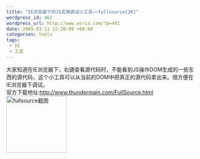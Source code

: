 ```yaml
--- 
title: "IE浏览器下的JS实用调试小工具——fullsource(2K)"
wordpress_id: 461
wordpress_url: http://www.wsria.com/?p=461
date: 2009-03-11 22:20:09 +08:00
categories: tools
tags: 
 - IE
 - 工具
---
```

<div>大家知道在IE浏览器下，右键查看源代码时，不能看到JS操作DOM生成的一些东西的源代码，这个小工具可以从当前的DOM中把真正的源代码拿出来。很方便在IE浏览器下调试。</div>
<div>官方下载地址:<a href="http://www.thundermain.com/FullSource.html" target="_blank">http://www.thundermain.com/FullSource.html</a></div>
<div>

<img title="fullsource截图" src="http://www.thundermain.com/MenuExt.png" alt="fullsource截图" width="160" height="150" />

</div>
